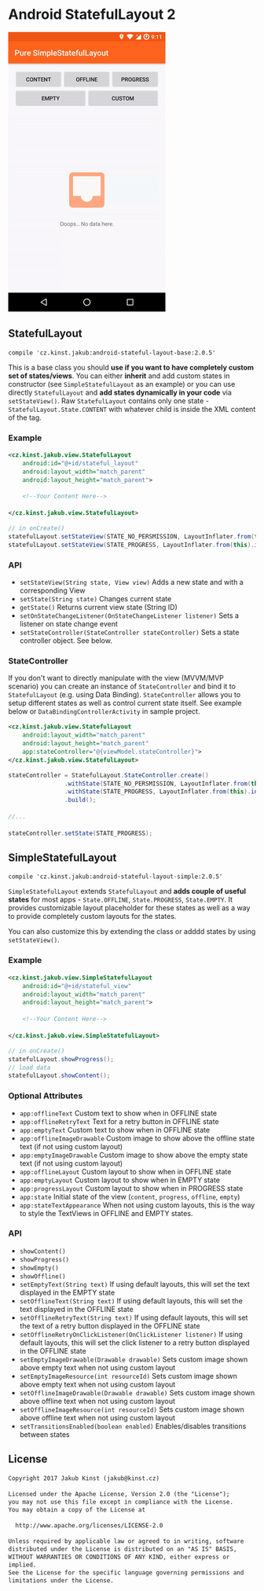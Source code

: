 # Android StatefulLayout 2
![alt text](screen.gif)

## StatefulLayout
    compile 'cz.kinst.jakub:android-stateful-layout-base:2.0.5'
    
This is a base class you should **use if you want to have completely custom set of states/views**. You can either **inherit** and add custom states in constructor 
(see `SimpleStatefulLayout` as an example) or you can use directly `StatefulLayout` and **add states dynamically in your code** via `setStateView()`. Raw `StatefulLayout` 
contains only one state - `StatefulLayout.State.CONTENT` with whatever child is inside the XML content of the tag.

### Example
```xml
<cz.kinst.jakub.view.StatefulLayout
	android:id="@+id/stateful_layout"
	android:layout_width="match_parent"
	android:layout_height="match_parent">
	
	<!--Your Content Here-->
		
</cz.kinst.jakub.view.StatefulLayout>
```
```java
// in onCreate()
statefulLayout.setStateView(STATE_NO_PERSMISSION, LayoutInflater.from(this).inflate(R.layout.state_no_permission, null));
statefulLayout.setStateView(STATE_PROGRESS, LayoutInflater.from(this).inflate(R.layout.state_progress, null));
```

### API
- `setStateView(String state, View view)` Adds a new state and with a corresponding View
- `setState(String state)` Changes current state
- `getState()` Returns current view state (String ID)
- `setOnStateChangeListener(OnStateChangeListener listener)` Sets a listener on state change event
- `setStateController(StateController stateController)` Sets a state controller object. See below.

### StateController
If you don't want to directly manipulate with the view (MVVM/MVP scenario) you can create an instance of `StateController` 
and bind it to `StatefulLayout` (e.g. using Data Binding). `StateController` allows you to setup different states as well as control current state itself. 
See example below or `DataBindingControllerActivity` in sample project.

```xml
<cz.kinst.jakub.view.StatefulLayout
	android:layout_width="match_parent"
	android:layout_height="match_parent"
	app:stateController="@{viewModel.stateController}">
</cz.kinst.jakub.view.StatefulLayout>
```
```java
stateController = StatefulLayout.StateController.create()
				.withState(STATE_NO_PERSMISSION, LayoutInflater.from(this).inflate(R.layout.state_no_permission, null))
				.withState(STATE_PROGRESS, LayoutInflater.from(this).inflate(R.layout.state_progress, null))
				.build();

//...

stateController.setState(STATE_PROGRESS);
```

## SimpleStatefulLayout
    compile 'cz.kinst.jakub:android-stateful-layout-simple:2.0.5'
    
`SimpleStatefulLayout` extends `StatefulLayout` and **adds couple of useful states** for most apps - `State.OFFLINE`, `State.PROGRESS`, `State.EMPTY`. It provides customizable layout
placeholder for these states as well as a way to provide completely custom layouts for the states.

You can also customize this by extending the class or adddd states by using `setStateView()`.

### Example
```xml
<cz.kinst.jakub.view.SimpleStatefulLayout
	android:id="@+id/stateful_view"
	android:layout_width="match_parent"
	android:layout_height="match_parent">
	
	<!--Your Content Here-->
		
</cz.kinst.jakub.view.SimpleStatefulLayout>
```
```java
// in onCreate()
statefulLayout.showProgress();
// load data
statefulLayout.showContent();
```

### Optional Attributes
- `app:offlineText` Custom text to show when in OFFLINE state
- `app:offlineRetryText` Text for a retry button in OFFLINE state
- `app:emptyText` Custom text to show when in OFFLINE state
- `app:offlineImageDrawable` Custom image to show above the offline state text (if not using custom layout)
- `app:emptyImageDrawable` Custom image to show above the empty state text (if not using custom layout)
- `app:offlineLayout` Custom layout to show when in OFFLINE state
- `app:emptyLayout` Custom layout to show when in EMPTY state
- `app:progressLayout` Custom layout to show when in PROGRESS state
- `app:state` Initial state of the view (`content`, `progress`, `offline`, `empty`)
- `app:stateTextAppearance` When not using custom layouts, this is the way to style the TextViews in OFFLINE and EMPTY states.

### API
- `showContent()`
- `showProgress()`
- `showEmpty()`
- `showOffline()`
- `setEmptyText(String text)` If using default layouts, this will set the text displayed in the EMPTY state
- `setOfflineText(String text)` If using default layouts, this will set the text displayed in the OFFLINE state
- `setOfflineRetryText(String text)` If using default layouts, this will set the text of a retry button displayed in the OFFLINE state
- `setOfflineRetryOnClickListener(OnClickListener listener)` If using default layouts, this will set the click listener to a retry button displayed in the OFFLINE state
- `setEmptyImageDrawable(Drawable drawable)` Sets custom image shown above empty text when not using custom layout
- `setEmptyImageResource(int resourceId)` Sets custom image shown above empty text when not using custom layout
- `setOfflineImageDrawable(Drawable drawable)` Sets custom image shown above offline text when not using custom layout
- `setOfflineImageResource(int resourceId)` Sets custom image shown above offline text when not using custom layout
- `setTransitionsEnabled(boolean enabled)` Enables/disables transitions between states

## License
    Copyright 2017 Jakub Kinst (jakub@kinst.cz)
    
    Licensed under the Apache License, Version 2.0 (the "License");
    you may not use this file except in compliance with the License.
    You may obtain a copy of the License at
    
      http://www.apache.org/licenses/LICENSE-2.0
    
    Unless required by applicable law or agreed to in writing, software
    distributed under the License is distributed on an "AS IS" BASIS,
    WITHOUT WARRANTIES OR CONDITIONS OF ANY KIND, either express or implied.
    See the License for the specific language governing permissions and
    limitations under the License.

